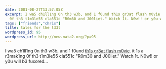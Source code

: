 ```yaml
---
date: 2001-08-27T13:57:05Z
excerpt: I wa5 ch1ll1ng 0n th3 w3b, and 1 f0und th1s gr3at flash m0vie. it 1s a r3mak1ng
  0f th3 t1m3le55 cla551c "R0m30 and J00liet." Watch 1t. N0w!! or y0u will b3 fuxored...
tags: ["friends","chris"]
title: tales for the l33t
wordpress_id: 95
wordpress_url: http://new.nata2.org/?p=95
---
```


I wa5 ch1ll1ng 0n th3 w3b, and 1 f0und <a href="http://www.angelfire.com/indie/christx/tftl.html">th1s gr3at flash m0vie</a>. it 1s a r3mak1ng 0f th3 t1m3le55 cla551c "R0m30 and J00liet." Watch 1t. N0w!! or y0u will b3 fuxored...
